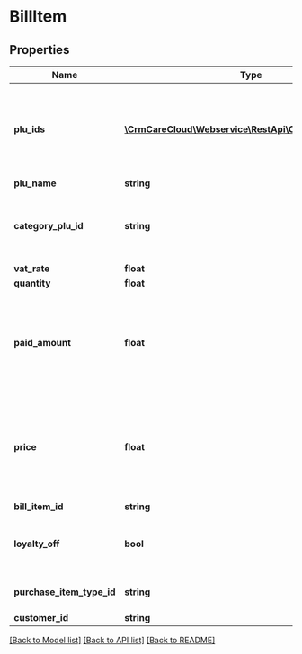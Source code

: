 # BillItem

## Properties
Name | Type | Description | Notes
------------ | ------------- | ------------- | -------------
**plu_ids** | [**\CrmCareCloud\Webservice\RestApi\Client\Model\PluId[]**](PluId.md) | An array of all available pluIds from the particular product lists (default is Product ID from Global product list (consist cleaned data - unique ID of every product across all POS systems)). | 
**plu_name** | **string** | Product name. | 
**category_plu_id** | **string** | Product category ID from Global product list (consist cleaned data - unique ID of every category across all POS systems). | [optional] 
**vat_rate** | **float** | VAT rate of the item. | 
**quantity** | **float** | Quantity of product. | 
**paid_amount** | **float** | Real money value (unit price * quantity) paid by the customer (The value for a pharmaceutical client could have a copayment for drug prescription or money value of drugs not covered by an insurer). | 
**price** | **float** | Value of parameter \&quot;paid_amount\&quot;. In the case of a pharmaceutical client, add to the value of \&quot;paid_amount\&quot; a value of money covered by the customer  health insurance. | 
**bill_item_id** | **string** | ID of the bill item. | 
**loyalty_off** | **bool** | Switch off all loyalty benefits (points, discounts- instant and campaign prices, vouchers) on the item. | 
**purchase_item_type_id** | **string** | Type of the purchase item from resource [purchase-item-types](#tag/Purchase-item-types). | 
**customer_id** | **string** | The ID of the customer. | [optional] 

[[Back to Model list]](../../README.md#documentation-for-models) [[Back to API list]](../../README.md#documentation-for-api-endpoints) [[Back to README]](../../README.md)

